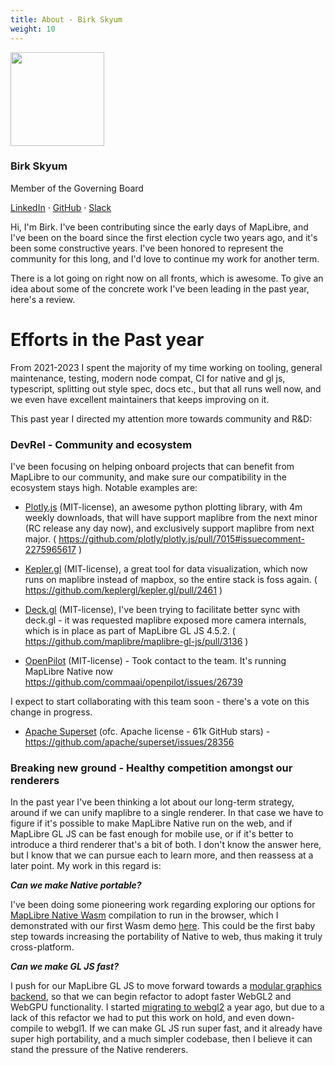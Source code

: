 ```yaml
---
title: About - Birk Skyum
weight: 10
---
```


<div class="text-center mb-5">
    <img
        src="https://avatars.githubusercontent.com/u/74932975?v=4"
        width="150"
        class="rounded-circle mt-3"
    />
    <h3 class="m-3">Birk Skyum</h3>
    <p>Member of the Governing Board</p>
    <p><a href="https://www.linkedin.com/in/birkskyum/">LinkedIn</a> · <a href="https://github.com/birkskyum">GitHub</a> · <a href="https://osmus.slack.com/team/U02GUMY099R">Slack</a>
</div>

Hi, I'm Birk. I've been contributing since the early days of MapLibre, and I've been on the board since the first election cycle two years ago, and it's been some constructive years. I've been honored to represent the community for this long, and I'd love to continue my work for another term.

There is a lot going on right now on all fronts, which is awesome. To give an idea about some of the concrete work I've been leading in the past year, here's a review.

# Efforts in the Past year

From 2021-2023 I spent the majority of my time working on tooling, general maintenance, testing, modern node compat, CI for native and gl js, typescript, splitting out style spec, docs etc., but that all runs well now, and we even have excellent maintainers that keeps improving on it.

This past year I directed my attention more towards community and R&D:

### DevRel - Community and ecosystem
 I've been focusing on helping onboard projects that can benefit from MapLibre to our community, and make sure our compatibility in the ecosystem stays high. Notable examples are:

- [Plotly.js](https://github.com/plotly/plotly.js) (MIT-license), an awesome python plotting library, with 4m weekly downloads, that will have support maplibre from the next minor (RC release any day now), and exclusively support maplibre from next major. ( https://github.com/plotly/plotly.js/pull/7015#issuecomment-2275965617 )

- [Kepler.gl](https://kepler.gl/) (MIT-license), a great tool for data visualization, which now runs on maplibre instead of mapbox, so the entire stack is foss again. ( https://github.com/keplergl/kepler.gl/pull/2461 )

- [Deck.gl](https://deck.gl/) (MIT-license), I've been trying to facilitate better sync with deck.gl - it was requested maplibre exposed more camera internals, which is in place as part of MapLibre GL JS 4.5.2. ( https://github.com/maplibre/maplibre-gl-js/pull/3136 )

- [OpenPilot](https://github.com/commaai/openpilot) (MIT-license) - Took contact to the team. It's running MapLibre Native now https://github.com/commaai/openpilot/issues/26739

I expect to start collaborating with this team soon - there's a vote on this change in progress.
- [Apache Superset](https://github.com/apache/superset) (ofc. Apache license - 61k GitHub stars) - https://github.com/apache/superset/issues/28356

### Breaking new ground - Healthy competition amongst our renderers
In the past year I've been thinking a lot about our long-term strategy, around if we can unify maplibre to a single renderer. In that case we have to figure if it's possible to make MapLibre Native run on the web, and if MapLibre GL JS can be fast enough for mobile use, or if it's better to introduce a third renderer that's a bit of both. I don't know the answer here, but I know that we can pursue each to learn more, and then reassess at a later point. My work in this regard is:

_**Can we make Native portable?**_

I've been doing some pioneering work regarding exploring our options for [MapLibre Native Wasm](https://birkskyum.github.io/maplibre-native-wasm/) compilation to run in the browser, which I demonstrated with our first Wasm demo [here](https://birkskyum-maplibre-native-wasm.pages.dev/qt-for-webassembly/webgl1-from-opengl2-legacy-renderer/). This could be the first baby step towards increasing the portability of Native to web, thus making it truly cross-platform.

_**Can we make GL JS fast?**_ 

I push for our MapLibre GL JS to move forward towards a [modular graphics backend](https://github.com/maplibre/maplibre-gl-js/issues/4511), so that we can begin refactor to adopt faster WebGL2 and WebGPU functionality. I started [migrating to webgl2](https://github.com/maplibre/maplibre-gl-js/pull/2599) a year ago, but due to a lack of this refactor we had to put this work on hold, and even down-compile to webgl1. If we can make GL JS run super fast, and it already have super high portability, and a much simpler codebase, then I believe it can stand the pressure of the Native renderers.
